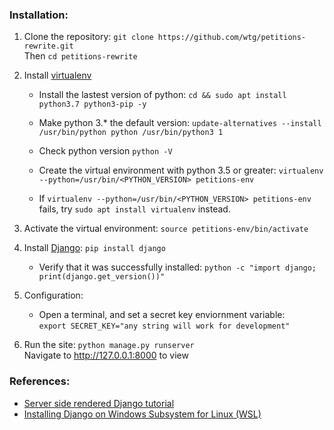 ### Installation:

1. Clone the repository: `git clone https://github.com/wtg/petitions-rewrite.git`<br>
Then `cd petitions-rewrite`

2. Install [virtualenv](https://virtualenv.pypa.io/en/stable/installation/)

    * Install the lastest version of python: `cd && sudo apt install python3.7 python3-pip -y`
   
    * Make python 3.* the default version: `update-alternatives --install /usr/bin/python python /usr/bin/python3 1`
   
    * Check python version `python -V`
   
    * Create the virtual environment with python 3.5 or greater: `virtualenv --python=/usr/bin/<PYTHON_VERSION> petitions-env`
    
    * If `virtualenv --python=/usr/bin/<PYTHON_VERSION> petitions-env` fails, try `sudo apt install virtualenv` instead.

3. Activate the virtual environment: `source petitions-env/bin/activate`

4. Install [Django](https://www.djangoproject.com/download/): `pip install django`<br>
    * Verify that it was successfully installed: `python -c "import django; print(django.get_version())"`

5. Configuration:
    * Open a terminal, and set a secret key enviornment variable:
<br>`export SECRET_KEY="any string will work for development"`

6. Run the site: `python manage.py runserver`<br>
Navigate to http://127.0.0.1:8000 to view


### References:

* [Server side rendered Django tutorial](https://developer.mozilla.org/en-US/docs/Learn/Server-side/Django)
* [Installing Django on Windows Subsystem for Linux (WSL)](https://www.youtube.com/watch?v=Z4D7Mv-MuNg)
